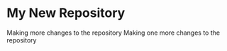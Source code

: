 # My New Repository
Making more changes to the repository
Making one more changes to the repository
